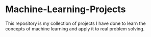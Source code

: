 # Machine-Learning-Projects

This repository is my collection of projects I have done to learn the concepts of machine learning and apply it to real problem solving. 
